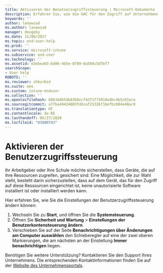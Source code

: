 ```yaml
---
title: Aktivieren der Benutzerzugriffssteuerung | Microsoft-Dokumente
description: Erfahren Sie, wie die UAC für den Zugriff auf Unternehmensressourcen aktiviert wird.
keywords: ''
author: lenewsad
ms.author: lanewsad
manager: dougeby
ms.date: 11/06/2017
ms.topic: end-user-help
ms.prod: ''
ms.service: microsoft-intune
ms.subservice: end-user
ms.technology: ''
ms.assetid: e3ebea03-bd06-4b5e-8709-0a504c5d7bf7
searchScope:
- User help
ROBOTS: ''
ms.reviewer: shburbid
ms.suite: ems
ms.custom: intune-enduser
ms.collection: ''
ms.openlocfilehash: b0b18db54b83b0ccf4371f73918e4bc4b5c01ece
ms.sourcegitcommit: a77ba49424803fddcaf23326f1befbc004e48ac9
ms.translationtype: HT
ms.contentlocale: de-DE
ms.lasthandoff: 05/27/2020
ms.locfileid: "83880743"
---
```

# <a name="how-to-enable-user-access-control"></a>Aktivieren der Benutzerzugriffssteuerung

Ihr Arbeitgeber oder Ihre Schule möchte sicherstellen, dass Geräte, die auf ihre Ressourcen zugreifen, gesichert sind. Eine Möglichkeit, die zur Wahl steht, besteht darin sicherzustellen, dass auf dem Gerät, das für den Zugriff auf diese Ressourcen eingerichtet ist, keine unautorisierte Software installiert ist oder installiert werden kann.

Hier erfahren Sie, wie Sie die Einstellungen der Benutzerzugriffssteuerung ändern können:

1. Wechseln Sie zu **Start**, und öffnen Sie die **Systemsteuerung**.
2. Öffnen Sie **Sicherheit und Wartung** > **Einstellungen der Benutzerkontensteuerung ändern**.
3. Verschieben Sie auf der Seite **Benachrichtigungen über Änderungen am Computer auswählen** den Schieberegler auf eine der zwei oberen Markierungen, die am nächsten an der Einstellung **Immer benachrichtigen** liegen.

Benötigen Sie weitere Unterstützung? Kontaktieren Sie den Support Ihres Unternehmens. Die entsprechenden Kontaktinformationen finden Sie auf der [Website des Unternehmensportals](https://go.microsoft.com/fwlink/?linkid=2010980).

